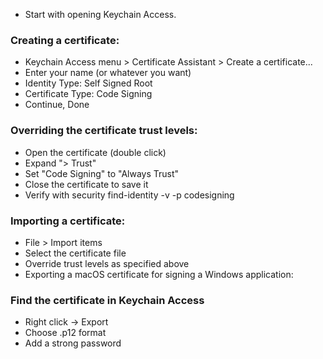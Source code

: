 * Start with opening Keychain Access.

### Creating a certificate:

* Keychain Access menu > Certificate Assistant > Create a certificate...
* Enter your name (or whatever you want)
* Identity Type: Self Signed Root
* Certificate Type: Code Signing
* Continue, Done
### Overriding the certificate trust levels:

* Open the certificate (double click)
* Expand "> Trust"
* Set "Code Signing" to "Always Trust"
* Close the certificate to save it
* Verify with security find-identity -v -p codesigning
### Importing a certificate:

* File > Import items
* Select the certificate file
* Override trust levels as specified above
* Exporting a macOS certificate for signing a Windows application:

### Find the certificate in Keychain Access
* Right click -> Export
* Choose .p12 format
* Add a strong password